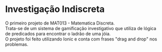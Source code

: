# Investigação Indiscreta
O primeiro projeto de MAT013 - Matematica Discreta.
<br>
Trata-se de um sistema de gamificação investigativo que utiliza de lógica de predicados para encontrar o ladrão de uma jóia.
<br>
O projeto foi feito utilizando Ionic e conta com frases "drag and drop" nos problemas.
